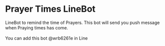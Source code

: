 # Prayer Times LineBot
LineBot to remind the time of Prayers. This bot will send you push message when Praying times has come. <br /><br />
You can add this bot @wrb6261e in Line